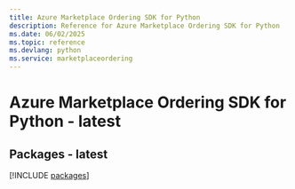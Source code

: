 ```yaml
---
title: Azure Marketplace Ordering SDK for Python
description: Reference for Azure Marketplace Ordering SDK for Python
ms.date: 06/02/2025
ms.topic: reference
ms.devlang: python
ms.service: marketplaceordering
---
```

# Azure Marketplace Ordering SDK for Python - latest
## Packages - latest
[!INCLUDE [packages](marketplace-ordering-index.md)]